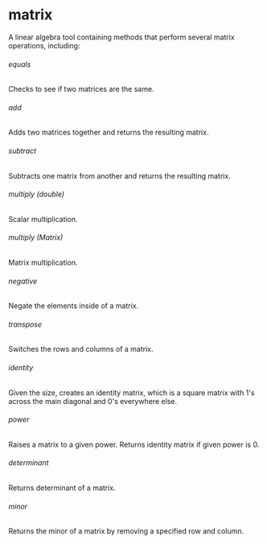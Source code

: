 # matrix
A linear algebra tool containing methods that perform several matrix operations, including:

###### equals
Checks to see if two matrices are the same.

###### add
Adds two matrices together and returns the resulting matrix.

###### subtract
Subtracts one matrix from another and returns the resulting matrix.

###### multiply (double)
Scalar multiplication.

###### multiply (Matrix)
Matrix multiplication.

###### negative
Negate the elements inside of a matrix.

###### transpose
Switches the rows and columns of a matrix.

###### identity
Given the size, creates an identity matrix, which is a square matrix with 1's across the main diagonal and 0's everywhere else.

###### power
Raises a matrix to a given power. Returns identity matrix if given power is 0.

###### determinant
Returns determinant of a matrix.

###### minor
Returns the minor of a matrix by removing a specified row and column.

